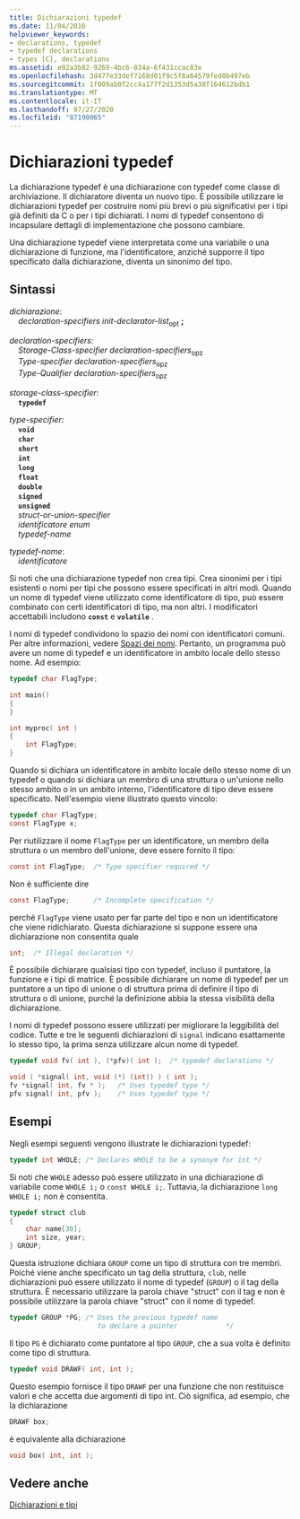 ```yaml
---
title: Dichiarazioni typedef
ms.date: 11/04/2016
helpviewer_keywords:
- declarations, typedef
- typedef declarations
- types [C], declarations
ms.assetid: e92a3b82-9269-4bc6-834a-6f431ccac83e
ms.openlocfilehash: 3d477e33def7168d01f9c5f8a64579fed0b497eb
ms.sourcegitcommit: 1f009ab0f2cc4a177f2d1353d5a38f164612bdb1
ms.translationtype: MT
ms.contentlocale: it-IT
ms.lasthandoff: 07/27/2020
ms.locfileid: "87190065"
---
```

# <a name="typedef-declarations"></a>Dichiarazioni typedef

La dichiarazione typedef è una dichiarazione con typedef come classe di archiviazione. Il dichiaratore diventa un nuovo tipo. È possibile utilizzare le dichiarazioni typedef per costruire nomi più brevi o più significativi per i tipi già definiti da C o per i tipi dichiarati. I nomi di typedef consentono di incapsulare dettagli di implementazione che possono cambiare.

Una dichiarazione typedef viene interpretata come una variabile o una dichiarazione di funzione, ma l'identificatore, anziché supporre il tipo specificato dalla dichiarazione, diventa un sinonimo del tipo.

## <a name="syntax"></a>Sintassi

*dichiarazione*:<br/>
&nbsp;&nbsp;&nbsp;&nbsp;*declaration-specifiers init-declarator-list*<sub>opt</sub> **;**

*declaration-specifiers*:<br/>
&nbsp;&nbsp;&nbsp;&nbsp;*Storage-Class-specifier declaration-specifiers*<sub>opz</sub> <br/>
&nbsp;&nbsp;&nbsp;&nbsp;*Type-specifier declaration-specifiers*<sub>opz</sub> <br/>
&nbsp;&nbsp;&nbsp;&nbsp;*Type-Qualifier declaration-specifiers*<sub>opz</sub>

*storage-class-specifier*:<br/>
&nbsp;&nbsp;&nbsp;&nbsp;**`typedef`**

*type-specifier*:<br/>
&nbsp;&nbsp;&nbsp;&nbsp;**`void`**<br/>
&nbsp;&nbsp;&nbsp;&nbsp;**`char`**<br/>
&nbsp;&nbsp;&nbsp;&nbsp;**`short`**<br/>
&nbsp;&nbsp;&nbsp;&nbsp;**`int`**<br/>
&nbsp;&nbsp;&nbsp;&nbsp;**`long`**<br/>
&nbsp;&nbsp;&nbsp;&nbsp;**`float`**<br/>
&nbsp;&nbsp;&nbsp;&nbsp;**`double`**<br/>
&nbsp;&nbsp;&nbsp;&nbsp;**`signed`**<br/>
&nbsp;&nbsp;&nbsp;&nbsp;**`unsigned`**<br/>
&nbsp;&nbsp;&nbsp;&nbsp;*struct-or-union-specifier*<br/>
&nbsp;&nbsp;&nbsp;&nbsp;*identificatore enum*<br/>
&nbsp;&nbsp;&nbsp;&nbsp;*typedef-name*

*typedef-nome*:<br/>
&nbsp;&nbsp;&nbsp;&nbsp;*identificatore*

Si noti che una dichiarazione typedef non crea tipi. Crea sinonimi per i tipi esistenti o nomi per tipi che possono essere specificati in altri modi. Quando un nome di typedef viene utilizzato come identificatore di tipo, può essere combinato con certi identificatori di tipo, ma non altri. I modificatori accettabili includono **`const`** e **`volatile`** .

I nomi di typedef condividono lo spazio dei nomi con identificatori comuni. Per altre informazioni, vedere [Spazi dei nomi](../c-language/name-spaces.md). Pertanto, un programma può avere un nome di typedef e un identificatore in ambito locale dello stesso nome. Ad esempio:

```C
typedef char FlagType;

int main()
{
}

int myproc( int )
{
    int FlagType;
}
```

Quando si dichiara un identificatore in ambito locale dello stesso nome di un typedef o quando si dichiara un membro di una struttura o un'unione nello stesso ambito o in un ambito interno, l'identificatore di tipo deve essere specificato. Nell'esempio viene illustrato questo vincolo:

```C
typedef char FlagType;
const FlagType x;
```

Per riutilizzare il nome `FlagType` per un identificatore, un membro della struttura o un membro dell'unione, deve essere fornito il tipo:

```C
const int FlagType;  /* Type specifier required */
```

Non è sufficiente dire

```C
const FlagType;      /* Incomplete specification */
```

perché `FlagType` viene usato per far parte del tipo e non un identificatore che viene ridichiarato. Questa dichiarazione si suppone essere una dichiarazione non consentita quale

```C
int;  /* Illegal declaration */
```

È possibile dichiarare qualsiasi tipo con typedef, incluso il puntatore, la funzione e i tipi di matrice. È possibile dichiarare un nome di typedef per un puntatore a un tipo di unione o di struttura prima di definire il tipo di struttura o di unione, purché la definizione abbia la stessa visibilità della dichiarazione.

I nomi di typedef possono essere utilizzati per migliorare la leggibilità del codice. Tutte e tre le seguenti dichiarazioni di `signal` indicano esattamente lo stesso tipo, la prima senza utilizzare alcun nome di typedef.

```C
typedef void fv( int ), (*pfv)( int );  /* typedef declarations */

void ( *signal( int, void (*) (int)) ) ( int );
fv *signal( int, fv * );   /* Uses typedef type */
pfv signal( int, pfv );    /* Uses typedef type */
```

## <a name="examples"></a>Esempi

Negli esempi seguenti vengono illustrate le dichiarazioni typedef:

```C
typedef int WHOLE; /* Declares WHOLE to be a synonym for int */
```

Si noti che `WHOLE` adesso può essere utilizzato in una dichiarazione di variabile come `WHOLE i;` o `const WHOLE i;`. Tuttavia, la dichiarazione `long WHOLE i;` non è consentita.

```C
typedef struct club
{
    char name[30];
    int size, year;
} GROUP;
```

Questa istruzione dichiara `GROUP` come un tipo di struttura con tre membri. Poiché viene anche specificato un tag della struttura, `club`, nelle dichiarazioni può essere utilizzato il nome di typedef (`GROUP`) o il tag della struttura. È necessario utilizzare la parola chiave "struct" con il tag e non è possibile utilizzare la parola chiave "struct" con il nome di typedef.

```C
typedef GROUP *PG; /* Uses the previous typedef name
                      to declare a pointer            */
```

Il tipo `PG` è dichiarato come puntatore al tipo `GROUP`, che a sua volta è definito come tipo di struttura.

```C
typedef void DRAWF( int, int );
```

Questo esempio fornisce il tipo `DRAWF` per una funzione che non restituisce valori e che accetta due argomenti di tipo int. Ciò significa, ad esempio, che la dichiarazione

```C
DRAWF box;
```

è equivalente alla dichiarazione

```C
void box( int, int );
```

## <a name="see-also"></a>Vedere anche

[Dichiarazioni e tipi](../c-language/declarations-and-types.md)
